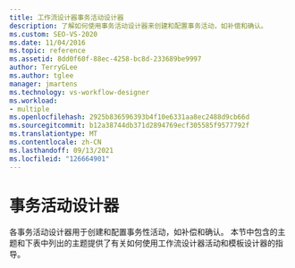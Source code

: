```yaml
---
title: 工作流设计器事务活动设计器
description: 了解如何使用事务活动设计器来创建和配置事务活动，如补偿和确认。
ms.custom: SEO-VS-2020
ms.date: 11/04/2016
ms.topic: reference
ms.assetid: 8dd0f60f-88ec-4258-bc8d-233689be9997
author: TerryGLee
ms.author: tglee
manager: jmartens
ms.technology: vs-workflow-designer
ms.workload:
- multiple
ms.openlocfilehash: 2925b836596393b4f10e6331aa8ec2488d9cb66d
ms.sourcegitcommit: b12a38744db371d2894769ecf305585f9577792f
ms.translationtype: MT
ms.contentlocale: zh-CN
ms.lasthandoff: 09/13/2021
ms.locfileid: "126664901"
---
```

# <a name="transaction-activity-designers"></a>事务活动设计器

各事务活动设计器用于创建和配置事务性活动，如补偿和确认。 本节中包含的主题和下表中列出的主题提供了有关如何使用工作流设计器活动和模板设计器的指导。